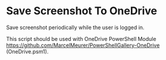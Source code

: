 # Save Screenshot To OneDrive

Save screenshot periodically while the user is logged in.

This script should be used with OneDrive PowerShell Module https://github.com/MarcelMeurer/PowerShellGallery-OneDrive (OneDrive.psm1).
